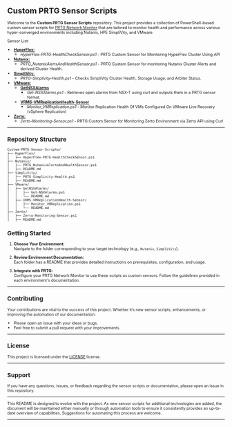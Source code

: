 <div style="font-size:9px;">

# Custom PRTG Sensor Scripts

Welcome to the **Custom PRTG Sensor Scripts** repository. This project provides a collection of PowerShell-based custom sensor scripts for [PRTG Network Monitor](https://www.paessler.com/prtg) that are tailored to monitor health and performance across various hyper-converged environments including Nutanix, HPE SimpliVity, and VMware.

<!-- SENSOR LIST START -->
Sensor List:
- **[HyperFlex:](./HyperFlex)**
  - *HyperFlex-PRTG-HealthCheckSensor.ps1* - PRTG Custom Sensor for Monitoring HyperFlex Cluster Using API
- **[Nutanix:](./Nutanix)**
  - *PRTG_NutanixAlertsAndHealthSensor.ps1* - PRTG Custom Sensor for monitoring Nutanix Cluster Alerts and derived Cluster Health.
- **[SimpliVity:](./SimpliVity)**
  - *PRTG-Simplivity-Health.ps1* - Checks SimpliVity Cluster Health, Storage Usage, and Arbiter Status.
- **[VMware:](./VMware)**
  - **[GetNSXAlarms](./VMware/GetNSXAlarms)**
    - *Get-NSXAlarms.ps1* - Retrieves open alarms from NSX-T using curl and outputs them in a PRTG sensor format.
  - **[VRMS-VMReplicationHealth-Sensor](./VMware/VRMS-VMReplicationHealth-Sensor)**
    - *Monitor_VMReplication.ps1* - Monitor Replication Health Of VMs Configured On VMware Live Recovery (vSphere Replication)
- **[Zerto:](./Zerto)**
  - *Zerto-Monitoring-Sensor.ps1* - PRTG Custom Sensor for Monitoring Zerto Environment via Zerto API using Curl

<!-- SENSOR LIST END -->
---
## Repository Structure
<!-- REPO STRUCTURE START -->
```
Custom-PRTG-Sensor-Scripts/
├── HyperFlex/
│   ├── HyperFlex-PRTG-HealthCheckSensor.ps1
├── Nutanix/
│   ├── PRTG_NutanixAlertsAndHealthSensor.ps1
│   ├── README.md
├── SimpliVity/
│   ├── PRTG-Simplivity-Health.ps1
│   ├── README.md
├── VMware/
│   ├── GetNSXAlarms/
│   │   ├── Get-NSXAlarms.ps1
│   │   └── README.md
│   ├── VRMS-VMReplicationHealth-Sensor/
│   │   ├── Monitor_VMReplication.ps1
│   │   └── README.md
├── Zerto/
│   ├── Zerto-Monitoring-Sensor.ps1
│   ├── README.md
```

<!-- REPO STRUCTURE END -->

## Getting Started

1. **Choose Your Environment:**  
   Navigate to the folder corresponding to your target technology (e.g., `Nutanix`, `SimpliVity`).

2. **Review Environment Documentation:**  
   Each folder has a README that provides detailed instructions on prerequisites, configuration, and usage.

3. **Integrate with PRTG:**  
   Configure your PRTG Network Monitor to use these scripts as custom sensors. Follow the guidelines provided in each environment's documentation.
---
## Contributing
Your contributions are vital to the success of this project. Whether it’s new sensor scripts, enhancements, or improving the automation of our documentation:
- Please open an issue with your ideas or bugs.
- Feel free to submit a pull request with your improvements.

---
## License
This project is licensed under the [LICENSE](./LICENSE) license.

---

## Support
If you have any questions, issues, or feedback regarding the sensor scripts or documentation, please open an issue in this repository.

---

This README is designed to evolve with the project. As new sensor scripts for additional technologies are added, the document will be maintained either manually or through automation tools to ensure it consistently provides an up-to-date overview of capabilities. Suggestions for automating this process are welcome.

---
</div>

